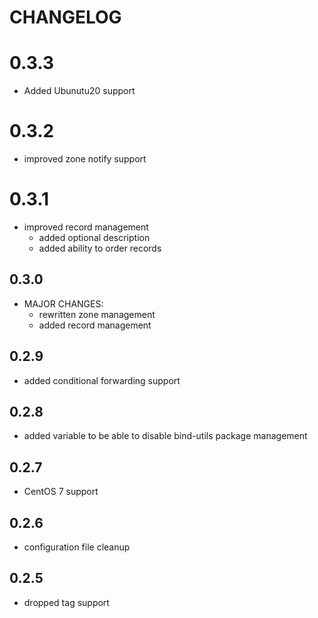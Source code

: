 # CHANGELOG

# 0.3.3

* Added Ubunutu20 support

# 0.3.2

* improved zone notify support

# 0.3.1

* improved record management
  - added optional description
  - added ability to order records

## 0.3.0

* MAJOR CHANGES:
  - rewritten zone management
  - added record management

## 0.2.9

* added conditional forwarding support

## 0.2.8

* added variable to be able to disable bind-utils package management

## 0.2.7

* CentOS 7 support

## 0.2.6

* configuration file cleanup

## 0.2.5

* dropped tag support
